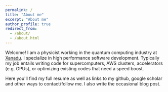 ```yaml
---
permalink: /
title: "About me"
excerpt: "About me"
author_profile: true
redirect_from: 
  - /about/
  - /about.html
---
```


Welcome! I am a physicist working in the quantum computing industry at [Xanadu](https://xanadu.ai).
I specialize in high performance software development. Typically my job entails writing code for supercomputers, AWS clusters, accelerators (e.g. GPUs), or optimizing existing codes that need a speed boost.

Here you'll find my full resume as well as links to my github, google scholar and other ways to contact/follow me.
I also write the occasional blog post.
